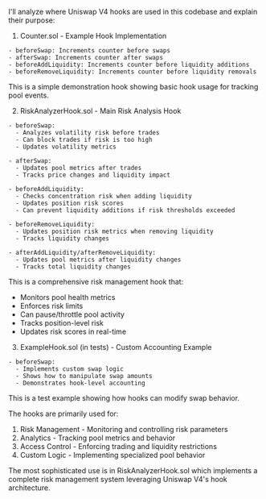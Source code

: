 I'll analyze where Uniswap V4 hooks are used in this codebase and explain their purpose:

1. Counter.sol - Example Hook Implementation
```solidity
- beforeSwap: Increments counter before swaps
- afterSwap: Increments counter after swaps 
- beforeAddLiquidity: Increments counter before liquidity additions
- beforeRemoveLiquidity: Increments counter before liquidity removals
```
This is a simple demonstration hook showing basic hook usage for tracking pool events.

2. RiskAnalyzerHook.sol - Main Risk Analysis Hook
```solidity
- beforeSwap: 
  - Analyzes volatility risk before trades
  - Can block trades if risk is too high
  - Updates volatility metrics

- afterSwap:
  - Updates pool metrics after trades 
  - Tracks price changes and liquidity impact

- beforeAddLiquidity:
  - Checks concentration risk when adding liquidity
  - Updates position risk scores
  - Can prevent liquidity additions if risk thresholds exceeded

- beforeRemoveLiquidity:
  - Updates position risk metrics when removing liquidity
  - Tracks liquidity changes

- afterAddLiquidity/afterRemoveLiquidity:
  - Updates pool metrics after liquidity changes
  - Tracks total liquidity changes
```
This is a comprehensive risk management hook that:
- Monitors pool health metrics
- Enforces risk limits
- Can pause/throttle pool activity
- Tracks position-level risk
- Updates risk scores in real-time

3. ExampleHook.sol (in tests) - Custom Accounting Example
```solidity
- beforeSwap:
  - Implements custom swap logic
  - Shows how to manipulate swap amounts 
  - Demonstrates hook-level accounting
```
This is a test example showing how hooks can modify swap behavior.

The hooks are primarily used for:
1. Risk Management - Monitoring and controlling risk parameters
2. Analytics - Tracking pool metrics and behavior
3. Access Control - Enforcing trading and liquidity restrictions
4. Custom Logic - Implementing specialized pool behavior

The most sophisticated use is in RiskAnalyzerHook.sol which implements a complete risk management system leveraging Uniswap V4's hook architecture.